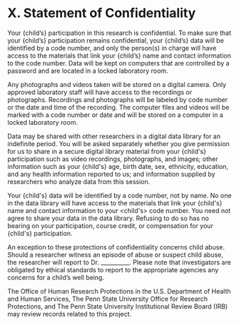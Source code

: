 # X. Statement of Confidentiality

Your {child’s} participation in this research is confidential. To make sure that your {child’s} participation remains confidential, your {child’s} data will be identified by a code number, and only the person(s) in charge will have access to the materials that link your {child’s} name and contact information to the code number. Data will be kept on computers that are controlled by a password and are located in a locked laboratory room.

Any photographs and videos taken will be stored on a digital camera. Only approved laboratory staff will have access to the recordings or photographs. Recordings and photographs will be labeled by code number or the date and time of the recording. The computer files and videos will be marked with a code number or date and will be stored on a computer in a locked laboratory room.

Data may be shared with other researchers in a digital data library for an indefinite period. You will be asked separately whether you give permission for us to share in a secure digital library material from your {child's} participation such as video recordings, photographs, and images; other information such as your {child's} age, birth date, sex, ethnicity, education, and any health information reported to us; and information supplied by researchers who analyze data from this session.

Your {child's} data will be identified by a code number, not by name. No one in the data library will have access to the materials that link your {child's} name and contact information to your <child's> code number. You need not agree to share your data in the data library. Refusing to do so has no bearing on your participation, course credit, or compensation for your {child's} participation.

An exception to these protections of confidentiality concerns child abuse. Should a researcher witness an episode of abuse or suspect child abuse, the researcher will report to Dr. __________. Please note that investigators are obligated by ethical standards to report to the appropriate agencies any concerns for a child’s well being.

The Office of Human Research Protections in the U.S. Department of Health and Human Services, The Penn State University Office for Research Protections, and The Penn State University Institutional Review Board (IRB) may review records related to this project.
